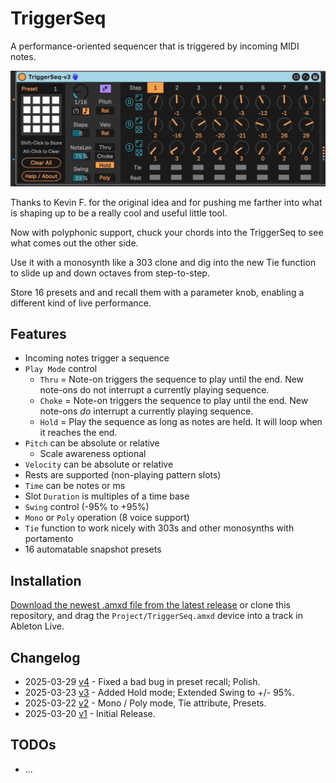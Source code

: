# TriggerSeq

A performance-oriented sequencer that is triggered by incoming MIDI notes.

![How it looks](images/device.gif)

Thanks to Kevin F. for the original idea and for pushing me farther into what is shaping up to be a really cool and useful little tool.

Now with polyphonic support, chuck your chords into the TriggerSeq to see what comes out the other side.

Use it with a monosynth like a 303 clone and dig into the new Tie function to slide up and down octaves from step-to-step.

Store 16 presets and and recall them with a parameter knob, enabling a different kind of live performance.

## Features

- Incoming notes trigger a sequence
- `Play Mode` control
  - `Thru` = Note-on triggers the sequence to play until the end. New note-ons do not interrupt a currently playing sequence.
  - `Choke` = Note-on triggers the sequence to play until the end. New note-ons _do_ interrupt a currently playing sequence.
  - `Hold` = Play the sequence as long as notes are held. It will loop when it reaches the end.
- `Pitch` can be absolute or relative
  - Scale awareness optional
- `Velocity` can be absolute or relative
- Rests are supported (non-playing pattern slots)
- `Time` can be notes or ms
- Slot `Duration` is multiples of a time base
- `Swing` control (-95% to +95%)
- `Mono` or `Poly` operation (8 voice support)
- `Tie` function to work nicely with 303s and other monosynths with portamento
- 16 automatable snapshot presets

## Installation

[Download the newest .amxd file from the latest release](https://github.com/zsteinkamp/m4l-TriggerSeq/releases) or clone this repository, and drag the `Project/TriggerSeq.amxd` device into a track in Ableton Live.

## Changelog

- 2025-03-29 [v4](https://github.com/zsteinkamp/m4l-TriggerSeq/releases/download/v4/TriggerSeq-v4.amxd) - Fixed a bad bug in preset recall; Polish.
- 2025-03-23 [v3](https://github.com/zsteinkamp/m4l-TriggerSeq/releases/download/v3/TriggerSeq-v3.amxd) - Added Hold mode; Extended Swing to +/- 95%.
- 2025-03-22 [v2](https://github.com/zsteinkamp/m4l-TriggerSeq/releases/download/v2/TriggerSeq-v2.amxd) - Mono / Poly mode, Tie attribute, Presets.
- 2025-03-20 [v1](https://github.com/zsteinkamp/m4l-TriggerSeq/releases/download/v1/TriggerSeq-v1.amxd) - Initial Release.

## TODOs

- ...
